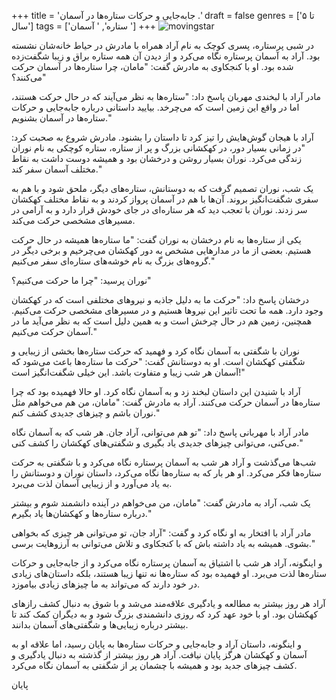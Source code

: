 +++
title = 'جابه‌جایی و حرکات ستاره‌ها در آسمان .'
draft = false
genres = ['تا ۵ سال']
tags = ['ستاره', ' آسمان ']
+++
![movingstar](/157.MovingStars.jpg)

در شبی پرستاره، پسری کوچک به نام آراد همراه با مادرش در حیاط خانه‌شان نشسته بود. آراد به آسمان پرستاره نگاه می‌کرد و از دیدن آن همه ستاره براق و زیبا شگفت‌زده شده بود. او با کنجکاوی به مادرش گفت: "مامان، چرا ستاره‌ها در آسمان حرکت می‌کنند؟"

مادر آراد با لبخندی مهربان پاسخ داد: "ستاره‌ها به نظر می‌آیند که در حال حرکت هستند، اما در واقع این زمین است که می‌چرخد. بیایید داستانی درباره جابه‌جایی و حرکات ستاره‌ها در آسمان بشنویم."

آراد با هیجان گوش‌هایش را تیز کرد تا داستان را بشنود. مادرش شروع به صحبت کرد: "در زمانی بسیار دور، در کهکشانی بزرگ و پر از ستاره، ستاره کوچکی به نام نوران زندگی می‌کرد. نوران بسیار روشن و درخشان بود و همیشه دوست داشت به نقاط مختلف آسمان سفر کند."

یک شب، نوران تصمیم گرفت که به دوستانش، ستاره‌های دیگر، ملحق شود و با هم به سفری شگفت‌انگیز بروند. آن‌ها با هم در آسمان پرواز کردند و به نقاط مختلف کهکشان سر زدند. نوران با تعجب دید که هر ستاره‌ای در جای خودش قرار دارد و به آرامی در مسیرهای مشخصی حرکت می‌کند.

یکی از ستاره‌ها به نام درخشان به نوران گفت: "ما ستاره‌ها همیشه در حال حرکت هستیم. بعضی از ما در مدارهایی مشخص به دور کهکشان می‌چرخیم و برخی دیگر در گروه‌های بزرگ به نام خوشه‌های ستاره‌ای سفر می‌کنیم."

نوران پرسید: "چرا ما حرکت می‌کنیم؟"

درخشان پاسخ داد: "حرکت ما به دلیل جاذبه و نیروهای مختلفی است که در کهکشان وجود دارد. همه ما تحت تاثیر این نیروها هستیم و در مسیرهای مشخصی حرکت می‌کنیم. همچنین، زمین هم در حال چرخش است و به همین دلیل است که به نظر می‌آید ما در آسمان حرکت می‌کنیم."

نوران با شگفتی به آسمان نگاه کرد و فهمید که حرکت ستاره‌ها بخشی از زیبایی و شگفتی کهکشان است. او به دوستانش گفت: "حرکت ما ستاره‌ها باعث می‌شود که آسمان هر شب زیبا و متفاوت باشد. این خیلی شگفت‌انگیز است!"

آراد با شنیدن این داستان لبخند زد و به آسمان نگاه کرد. او حالا فهمیده بود که چرا ستاره‌ها در آسمان حرکت می‌کنند. آراد به مادرش گفت: "مامان، من هم می‌خواهم مثل نوران باشم و چیزهای جدیدی کشف کنم."

مادر آراد با مهربانی پاسخ داد: "تو هم می‌توانی، آراد جان. هر شب که به آسمان نگاه می‌کنی، می‌توانی چیزهای جدیدی یاد بگیری و شگفتی‌های کهکشان را کشف کنی."

شب‌ها می‌گذشت و آراد هر شب به آسمان پرستاره نگاه می‌کرد و با شگفتی به حرکت ستاره‌ها فکر می‌کرد. او هر بار که به ستاره‌ها نگاه می‌کرد، داستان نوران و دوستانش را به یاد می‌آورد و از زیبایی آسمان لذت می‌برد.

یک شب، آراد به مادرش گفت: "مامان، من می‌خواهم در آینده دانشمند شوم و بیشتر درباره ستاره‌ها و کهکشان‌ها یاد بگیرم."

مادر آراد با افتخار به او نگاه کرد و گفت: "آراد جان، تو می‌توانی هر چیزی که بخواهی بشوی. همیشه به یاد داشته باش که با کنجکاوی و تلاش می‌توانی به آرزوهایت برسی."

و اینگونه، آراد هر شب با اشتیاق به آسمان پرستاره نگاه می‌کرد و از جابه‌جایی و حرکات ستاره‌ها لذت می‌برد. او فهمیده بود که ستاره‌ها نه تنها زیبا هستند، بلکه داستان‌های زیادی در خود دارند که می‌تواند به ما چیزهای زیادی بیاموزد.

آراد هر روز بیشتر به مطالعه و یادگیری علاقه‌مند می‌شد و با شوق به دنبال کشف رازهای کهکشان بود. او با خود عهد کرد که روزی دانشمندی بزرگ شود و به دیگران کمک کند تا بیشتر درباره زیبایی‌ها و شگفتی‌های آسمان بدانند.

و اینگونه، داستان آراد و جابه‌جایی و حرکات ستاره‌ها به پایان رسید، اما علاقه او به آسمان و کهکشان هرگز پایان نیافت. آراد هر روز بیشتر از گذشته به دنبال یادگیری و کشف چیزهای جدید بود و همیشه با چشمان پر از شگفتی به آسمان نگاه می‌کرد.

پایان